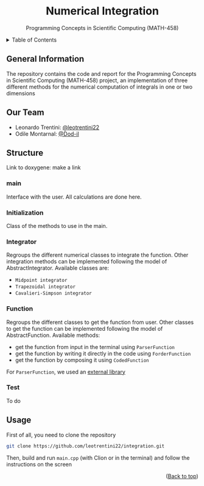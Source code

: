 <div id="top"></div>

<br />
<div align="center">
<h1 align="center">Numerical Integration</h1>
  <p align="center">
    Programming Concepts in Scientific Computing (MATH-458)
  </p>
</div>

<details>
  <summary>Table of Contents</summary>
  <ol>
    <li><a href="#General-Information">General Information</a></li>
    <li><a href="#Our-Team">Our Team</a></li>
    <li><a href="#Structure">Structure</a></li>
    <li><a href="#Usage">Usage</a></li>
  </ol>
</details>

## General Information

The repository contains the code and report for the Programming Concepts in Scientific Computing (MATH-458) project, an implementation of three different methods for the numerical computation of integrals in one or two dimensions

## Our Team

- Leonardo Trentini: [@leotrentini22](https://github.com/leotrentini22)
- Odile Montarnal: [@Dod-il](https://github.com/Dod-il)

## Structure

Link to doxygene: make a link

### main
Interface with the user. All calculations are done here.

### Initialization
Class of the methods to use in the main.

### Integrator
Regroups the different numerical classes to integrate the function. Other integration methods can be implemented following the model of AbstractIntegrator.
Available classes are:
- `Midpoint integrator`
- `Trapezoidal integrator`
- `Cavalieri-Simpson integrator`

### Function
Regroups the different classes to get the function from user. Other classes to get the function can be implemented following the model of AbstractFunction.
Available methods:
- get the function from input in the terminal using `ParserFunction`
- get the function by writing it directly in the code using `ForderFunction`
- get the function by composing it using `CodedFunction`

For `ParserFunction`, we used an [external library](http://warp.povusers.org/FunctionParser/)

### Test
To do

## Usage
First of all, you need to clone the repository
```Bash
git clone https://github.com/leotrentini22/integration.git
```
Then, build and run `main.cpp` (with Clion or in the terminal) and follow the instructions on the screen

<p align="right">(<a href="#top">Back to top</a>)</p>
